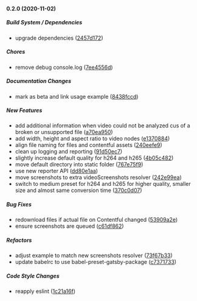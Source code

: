 #### 0.2.0 (2020-11-02)

##### Build System / Dependencies

- upgrade dependencies ([2457d172](https://github.com/gatsbyjs/gatsby/commit/2457d1722cf26404ac3db33068d202ff1f58df0d))

##### Chores

- remove debug console.log ([7ee4556d](https://github.com/gatsbyjs/gatsby/commit/7ee4556dda9c588896b2b6eb82c156948df95124))

##### Documentation Changes

- mark as beta and link usage example ([8438fccd](https://github.com/gatsbyjs/gatsby/commit/8438fccd67d95cc22550300a91614c380e4c715f))

##### New Features

- add additional information when video could not be analyzed cus of a broken or unsupported file ([a70ea950](https://github.com/gatsbyjs/gatsby/commit/a70ea950f93e5c26a656c6e95f1ef4a381b2d6d0))
- add width, height and aspect ratio to video nodes ([e1370884](https://github.com/gatsbyjs/gatsby/commit/e1370884e875335751eedb697e3eeb5f949ea301))
- align file naming for files and contentful assets ([240eefe9](https://github.com/gatsbyjs/gatsby/commit/240eefe9213ce818e55c26ef88f1324239527482))
- clean up logging and reporting ([91d50ec7](https://github.com/gatsbyjs/gatsby/commit/91d50ec7df9698b80e789e6be167e635a8265167))
- slightly increase default quality for h264 and h265 ([4b05c482](https://github.com/gatsbyjs/gatsby/commit/4b05c4821506defebc9ebd826f5c59324bbdeb63))
- move default directory into static folder ([767e75f9](https://github.com/gatsbyjs/gatsby/commit/767e75f9fd27bbfb348a543117f374a862d676c6))
- use new reporter API ([dd80e1aa](https://github.com/gatsbyjs/gatsby/commit/dd80e1aa50419edf9ff48f8b54e06fbdc3edf38f))
- move screenshots to extra videoScreenshots resolver ([242e99ea](https://github.com/gatsbyjs/gatsby/commit/242e99ea6956b44e782ac24ed9873b3a4542b582))
- switch to medium preset for h264 and h265 for higher quality, smaller size and almost same conversion time ([370c0d07](https://github.com/gatsbyjs/gatsby/commit/370c0d07e2ec546260a6058dfba7a2de4d7bbbe9))

##### Bug Fixes

- redownload files if actual file on Contentful changed ([53909a2e](https://github.com/gatsbyjs/gatsby/commit/53909a2e57fe6055583a15e7e5e8e1aaca8788f6))
- ensure screenshots are queued ([c61df862](https://github.com/gatsbyjs/gatsby/commit/c61df8623f16e94e7f28c9f5fc0a43b80f0da16c))

##### Refactors

- adjust example to match new screenshots resolver ([73f67b33](https://github.com/gatsbyjs/gatsby/commit/73f67b33b5fbb984fd605f41649a3b4a3da6640b))
- update babelrc to use babel-preset-gatsby-package ([c7371733](https://github.com/gatsbyjs/gatsby/commit/c73717330f8f214166ddfcec4b319805683b866f))

##### Code Style Changes

- reapply eslint ([1c21a16f](https://github.com/gatsbyjs/gatsby/commit/1c21a16f5de8e092a795a2bdb1f4bba0e0b00cca))
